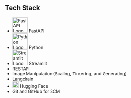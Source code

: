 <!-- Tech Stack -->
<div>
    <h2>Tech Stack</h2>
    <ul>
        <li>
            <img src="https://fastapi.tiangolo.com/img/logo-margin/logo-teal.png" alt="FastAPI Logo" width="50">
            FastAPI
        </li>
        <li>
            <img src="https://www.python.org/static/community_logos/python-logo.png" alt="Python Logo" width="50">
            Python
        </li>
        <li>
            <img src="https://streamlit.io/images/brand/streamlit-mark-color.svg" alt="Streamlit Logo" width="50">
            Streamlit
        </li>
        <li>RESTAPI</li>
        <li>Image Manipulation (Scaling, Tinkering, and Generating)</li>
        <li>Langchain</li>
        <li>
            <img src="https://huggingface.co/front/assets/huggingface_logo.svg" alt="Hugging Face Logo" width="20">
            Hugging Face
        </li>
        <li>Git and GitHub for SCM</li>
    </ul>
</div>

